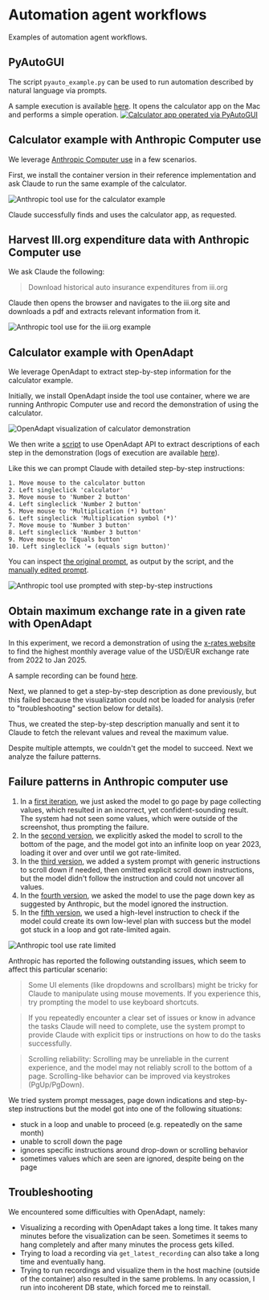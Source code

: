 # Automation agent workflows

Examples of automation agent workflows.

## PyAutoGUI
The script `pyauto_example.py` can be used to run automation described by natural language via prompts.

A sample execution is available [here](./outputs/calculator_example_pyautogui.mp4).
It opens the calculator app on the Mac and performs a simple operation.
[![Calculator app operated via PyAutoGUI](https://img.youtube.com/vi/-sRKrTocaPU/hqdefault.jpg)](https://www.youtube.com/embed/-sRKrTocaPU)

## Calculator example with Anthropic Computer use

We leverage [Anthropic Computer use](https://docs.anthropic.com/en/docs/build-with-claude/computer-use) in a few scenarios.

First, we install the container version in their reference implementation and ask Claude to run the same example of the calculator.

![Anthropic tool use for the calculator example](./outputs/calculator_example_tool_use_claude.png)

Claude successfully finds and uses the calculator app, as requested.

## Harvest III.org expenditure data with Anthropic Computer use

We ask Claude the following:
> Download historical auto insurance expenditures from iii.org

Claude then opens the browser and navigates to the iii.org site and downloads a pdf and extracts relevant information from it.

![Anthropic tool use for the iii.org example](./outputs/iii_expenditure_example_tool_use_claude.png)

## Calculator example with OpenAdapt

We leverage OpenAdapt to extract step-by-step information for the calculator example.

Initially, we install OpenAdapt inside the tool use container, where we are running Anthropic Computer use and record the demonstration of using the calculator.

![OpenAdapt visualization of calculator demonstration](./outputs//openadapt_recording_visualization_inside_vm.png)

We then write a [script](./get_recording_description.py) to use OpenAdapt API to extract descriptions of each step in the demonstration (logs of execution are available [here](./get_recording_description.log)).

Like this we can prompt Claude with detailed step-by-step instructions:
```
1. Move mouse to the calculator button
2. Left singleclick 'calculator'
3. Move mouse to 'Number 2 button'
4. Left singleclick 'Number 2 button'
5. Move mouse to 'Multiplication (*) button'
6. Left singleclick 'Multiplication symbol (*)'
7. Move mouse to 'Number 3 button'
8. Left singleclick 'Number 3 button'
9. Move mouse to 'Equals button'
10. Left singleclick '= (equals sign button)'
```

You can inspect [the original prompt](./prompt_calculator_original.txt), as output by the script, and the [manually edited prompt](./prompt_calculator_edited.txt).

![Anthropic tool use prompted with step-by-step instructions](./outputs/calculator_example_tool_use_prompted_by_OpenAdapt_descriptions.png)

## Obtain maximum exchange rate in a given rate with OpenAdapt

In this experiment, we record a demonstration of using the [x-rates website](https://www.x-rates.com/average/) to find the highest monthly average value of the USD/EUR exchange rate from 2022 to Jan 2025.

A sample recording can be found [here](./outputs/exchange_rate_flow_visualization.pdf).

Next, we planned to get a step-by-step description as done previously, but this failed because the visualization could not be loaded for analysis (refer to "troubleshooting" section below for details).

Thus, we created the step-by-step description manually and sent it to Claude to fetch the relevant values and reveal the maximum value.

Despite multiple attempts, we couldn't get the model to succeed. Next we analyze the failure patterns.

## Failure patterns in Anthropic computer use

1. In a [first iteration](./prompt_exchange_rate_v1.py), we just asked the model to go page by page collecting values, which resulted in an incorrect, yet confident-sounding result. The system had not seen some values, which were outside of the screenshot, thus prompting the failure.
2. In the [second version](./prompt_exchange_rate_v2.txt), we explicitly asked the model to scroll to the bottom of the page, and the model got into an infinite loop on year 2023, loading it over and over until we got rate-limited.
3. In the [third version](./prompt_exchange_rate_v3.txt), we added a system prompt with generic instructions to scroll down if needed, then omitted explicit scroll down instructions, but the model didn't follow the instruction and could not uncover all values.
4. In the [fourth version](./prompt_exchange_rate_v4.txt), we asked the model to use the page down key as suggested by Anthropic, but the model ignored the instruction.
5. In the [fifth version](./prompt_exchange_rate_v5.txt), we used a high-level instruction to check if the model could create its own low-level plan with success but the model got stuck in a loop and got rate-limited again.

![Anthropic tool use rate limited](./outputs/anthropic_tool_use_rate_limited.png)

Anthropic has reported the following outstanding issues, which seem to affect this particular scenario:
> Some UI elements (like dropdowns and scrollbars) might be tricky for Claude to manipulate using mouse movements. If you experience this, try prompting the model to use keyboard shortcuts.

> If you repeatedly encounter a clear set of issues or know in advance the tasks Claude will need to complete, use the system prompt to provide Claude with explicit tips or instructions on how to do the tasks successfully.

> Scrolling reliability: Scrolling may be unreliable in the current experience, and the model may not reliably scroll to the bottom of a page. Scrolling-like behavior can be improved via keystrokes (PgUp/PgDown).

We tried system prompt messages, page down indications and step-by-step instructions but the model got into one of the following situations:
* stuck in a loop and unable to proceed (e.g. repeatedly on the same month)
* unable to scroll down the page
* ignores specific instructions around drop-down or scrolling behavior
* sometimes values which are seen are ignored, despite being on the page


## Troubleshooting

We encountered some difficulties with OpenAdapt, namely:
* Visualizing a recording with OpenAdapt takes a long time. It takes many minutes before the visualization can be seen. Sometimes it seems to hang completely and after many minutes the process gets killed.
* Trying to load a recording via `get_latest_recording` can also take a long time and eventually hang.
* Trying to run recordings and visualize them in the host machine (outside of the container) also resulted in the same problems. In any ocassion, I run into incoherent DB state, which forced me to reinstall.



